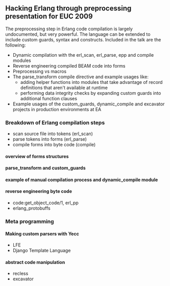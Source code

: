 ## Hacking Erlang through preprocessing presentation for EUC 2009

The preprocessing step in Erlang code compilation is largely undocumented, but very powerful. The language can be extended to include custom guards, syntax and constructs. Included in the talk are the following:

* Dynamic compilation with the erl_scan, erl_parse, epp and compile modules
* Reverse engineering compiled BEAM code into forms
* Preprocessing vs macros
* The parse_transform compile directive and example usages like:
	* adding helper functions into modules that take advantage of record definitions that aren't available at runtime
	* performing data integrity checks by expanding custom guards into additional function clauses
* Example usages of the custom_guards, dynamic_compile and excavator projects in production environments at EA

### Breakdown of Erlang compilation steps

* scan source file into tokens (erl_scan)
* parse tokens into forms (erl_parse)
* compile forms into byte code (compile)

#### overview of forms structures
#### parse_transform and custom_guards
#### example of manual compilation process and dynamic_compile module

#### reverse engineering byte code

* code:get_object_code/1, erl_pp
* erlang_protobuffs

### Meta programming

#### Making custom parsers with Yecc

* LFE
* Django Template Language

#### abstract code manipulation

* recless
* excavator
